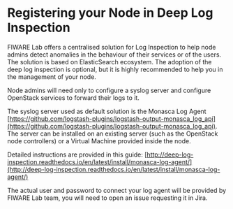 # Registering your Node in Deep Log Inspection

FIWARE Lab offers a centralised solution for Log Inspection to help node
admins detect anomalies in the behaviour of their services or of the
users. The solution is based on ElasticSearch ecosystem. The adoption of
the deep log inspection is optional, but it is highly recommended to
help you in the management of your node.

Node admins will need only to configure a syslog server and configure
OpenStack services to forward their logs to it.

The syslog server used as default solution is the Monasca Log Agent
[https://github.com/logstash-plugins/logstash-output-monasca_log_api](https://github.com/logstash-plugins/logstash-output-monasca_log_api).
The server can be installed on an existing server (such as the OpenStack
node controllers) or a Virtual Machine provided inside the node.

Detailed instructions are provided in this guide:
[http://deep-log-inspection.readthedocs.io/en/latest/install/monasca-log-agent/](http://deep-log-inspection.readthedocs.io/en/latest/install/monasca-log-agent/)

The actual user and password to connect your log agent will be provided
by FIWARE Lab team, you will need to open an issue requesting it in
Jira.
